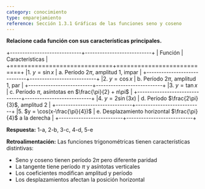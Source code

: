 ```yaml
---
category: conocimiento
type: emparejamiento
reference: Sección 1.3.1 Gráficas de las funciones seno y coseno
---
```


**Relacione cada función con sus características principales.**

+-----------------------------+---------------------------+
| Función                     | Características           |
+=============================+===========================+
|1. $y = \sin x$               | a. Período $2\pi$, amplitud 1, impar |
+-----------------------------+---------------------------+
|2. $y = \cos x$               | b. Período $2\pi$, amplitud 1, par |
+--------------------------+---------------------------+
|3. $y = \tan x$               | c. Período $\pi$, asíntotas en $\frac{\pi}{2} + n\pi$ |
+-------------------------------+---------------------------+
|4. $y = 2\sin(3x)$            | d. Período $\frac{2\pi}{3}$, amplitud 2 |
+-------------------------------+---------------------------+
|5. $y = \cos(x-\frac{\pi}{4})$ | e. Desplazamiento horizontal $\frac{\pi}{4}$ a la derecha |
+--------------------------+---------------------------+

**Respuesta:** 1-a, 2-b, 3-c, 4-d, 5-e

**Retroalimentación:**
Las funciones trigonométricas tienen características distintivas:
- Seno y coseno tienen período $2\pi$ pero diferente paridad
- La tangente tiene período $\pi$ y asíntotas verticales
- Los coeficientes modifican amplitud y período
- Los desplazamientos afectan la posición horizontal
